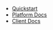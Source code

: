 <!-- docs/_sidebar.md -->

* [Quickstart](README.md)
* [Platform Docs](/platform/Documentation.md)
* [Client Docs](/sdk/Documentation.md)
